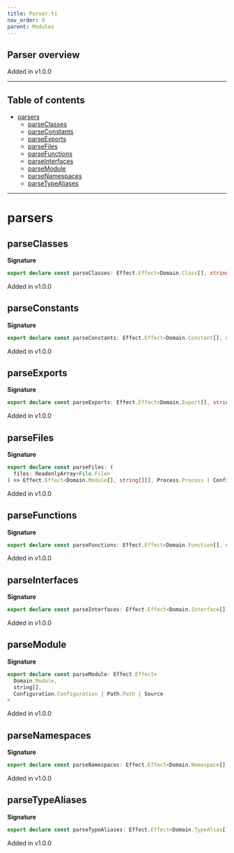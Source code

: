 ```yaml
---
title: Parser.ts
nav_order: 9
parent: Modules
---
```


## Parser overview

Added in v1.0.0

---

<h2 class="text-delta">Table of contents</h2>

- [parsers](#parsers)
  - [parseClasses](#parseclasses)
  - [parseConstants](#parseconstants)
  - [parseExports](#parseexports)
  - [parseFiles](#parsefiles)
  - [parseFunctions](#parsefunctions)
  - [parseInterfaces](#parseinterfaces)
  - [parseModule](#parsemodule)
  - [parseNamespaces](#parsenamespaces)
  - [parseTypeAliases](#parsetypealiases)

---

# parsers

## parseClasses

**Signature**

```ts
export declare const parseClasses: Effect.Effect<Domain.Class[], string[], Configuration.Configuration | Source>
```

Added in v1.0.0

## parseConstants

**Signature**

```ts
export declare const parseConstants: Effect.Effect<Domain.Constant[], string[], Configuration.Configuration | Source>
```

Added in v1.0.0

## parseExports

**Signature**

```ts
export declare const parseExports: Effect.Effect<Domain.Export[], string[], Configuration.Configuration | Source>
```

Added in v1.0.0

## parseFiles

**Signature**

```ts
export declare const parseFiles: (
  files: ReadonlyArray<File.File>
) => Effect.Effect<Domain.Module[], string[][], Process.Process | Configuration.Configuration | Path.Path>
```

Added in v1.0.0

## parseFunctions

**Signature**

```ts
export declare const parseFunctions: Effect.Effect<Domain.Function[], string[], Configuration.Configuration | Source>
```

Added in v1.0.0

## parseInterfaces

**Signature**

```ts
export declare const parseInterfaces: Effect.Effect<Domain.Interface[], string[], Configuration.Configuration | Source>
```

Added in v1.0.0

## parseModule

**Signature**

```ts
export declare const parseModule: Effect.Effect<
  Domain.Module,
  string[],
  Configuration.Configuration | Path.Path | Source
>
```

Added in v1.0.0

## parseNamespaces

**Signature**

```ts
export declare const parseNamespaces: Effect.Effect<Domain.Namespace[], string[], Configuration.Configuration | Source>
```

Added in v1.0.0

## parseTypeAliases

**Signature**

```ts
export declare const parseTypeAliases: Effect.Effect<Domain.TypeAlias[], string[], Configuration.Configuration | Source>
```

Added in v1.0.0
